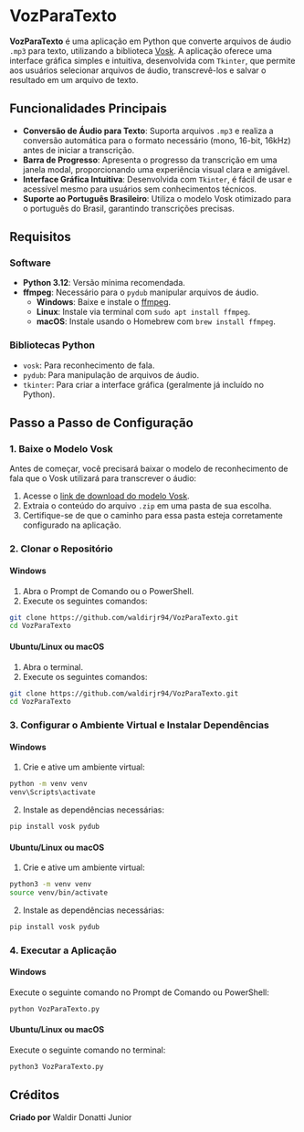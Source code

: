 
# VozParaTexto

**VozParaTexto** é uma aplicação em Python que converte arquivos de áudio `.mp3` para texto, utilizando a biblioteca [Vosk](https://alphacephei.com/vosk/models/vosk-model-small-pt-0.3.zip). A aplicação oferece uma interface gráfica simples e intuitiva, desenvolvida com `Tkinter`, que permite aos usuários selecionar arquivos de áudio, transcrevê-los e salvar o resultado em um arquivo de texto.

## Funcionalidades Principais

- **Conversão de Áudio para Texto**: Suporta arquivos `.mp3` e realiza a conversão automática para o formato necessário (mono, 16-bit, 16kHz) antes de iniciar a transcrição.
- **Barra de Progresso**: Apresenta o progresso da transcrição em uma janela modal, proporcionando uma experiência visual clara e amigável.
- **Interface Gráfica Intuitiva**: Desenvolvida com `Tkinter`, é fácil de usar e acessível mesmo para usuários sem conhecimentos técnicos.
- **Suporte ao Português Brasileiro**: Utiliza o modelo Vosk otimizado para o português do Brasil, garantindo transcrições precisas.

## Requisitos

### Software

- **Python 3.12**: Versão mínima recomendada.
- **ffmpeg**: Necessário para o `pydub` manipular arquivos de áudio.
  - **Windows**: Baixe e instale o [ffmpeg](https://ffmpeg.org/download.html).
  - **Linux**: Instale via terminal com `sudo apt install ffmpeg`.
  - **macOS**: Instale usando o Homebrew com `brew install ffmpeg`.

### Bibliotecas Python

- `vosk`: Para reconhecimento de fala.
- `pydub`: Para manipulação de arquivos de áudio.
- `tkinter`: Para criar a interface gráfica (geralmente já incluído no Python).

## Passo a Passo de Configuração

### 1. Baixe o Modelo Vosk

Antes de começar, você precisará baixar o modelo de reconhecimento de fala que o Vosk utilizará para transcrever o áudio:

1. Acesse o [link de download do modelo Vosk](https://alphacephei.com/vosk/models/vosk-model-small-pt-0.3.zip).
2. Extraia o conteúdo do arquivo `.zip` em uma pasta de sua escolha.
3. Certifique-se de que o caminho para essa pasta esteja corretamente configurado na aplicação.

### 2. Clonar o Repositório

#### Windows

1. Abra o Prompt de Comando ou o PowerShell.
2. Execute os seguintes comandos:

```bash
git clone https://github.com/waldirjr94/VozParaTexto.git
cd VozParaTexto
```

#### Ubuntu/Linux ou macOS

1. Abra o terminal.
2. Execute os seguintes comandos:

```bash
git clone https://github.com/waldirjr94/VozParaTexto.git
cd VozParaTexto
```

### 3. Configurar o Ambiente Virtual e Instalar Dependências

#### Windows

1. Crie e ative um ambiente virtual:
  
```bash
python -m venv venv
venv\Scripts\activate
```

2. Instale as dependências necessárias:

```bash
pip install vosk pydub
```

#### Ubuntu/Linux ou macOS

1. Crie e ative um ambiente virtual:

```bash
python3 -m venv venv
source venv/bin/activate
```

2. Instale as dependências necessárias:

```bash
pip install vosk pydub
```

### 4. Executar a Aplicação

#### Windows

Execute o seguinte comando no Prompt de Comando ou PowerShell:

```bash
python VozParaTexto.py
```

#### Ubuntu/Linux ou macOS

Execute o seguinte comando no terminal:

```bash
python3 VozParaTexto.py
```

## Créditos

**Criado por** Waldir Donatti Junior
